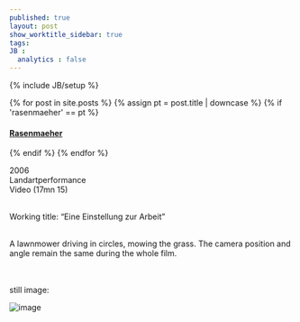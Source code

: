 ```yaml
---
published: true
layout: post
show_worktitle_sidebar: true
tags: 
JB :
  analytics : false
---
```


{% include JB/setup %}


{% for post in site.posts %}
	{% assign pt = post.title | downcase %}
	{% if 'rasenmaeher' == pt %}
<h4><a href="{{ BASE_PATH }}{{ post.url }}">Rasenmaeher</a></h4>
	{% endif %}
{% endfor %}

<p>
2006<br />
Landartperformance<br />
Video (17mn 15)<br /><br />

Working title: “Eine Einstellung zur Arbeit”<br /><br />

A lawnmower driving in circles, mowing the grass. The camera position and angle remain the same during the whole film.<br /><br />
</p>

<p> <br />still image:<br /></p>
<img src="{{ site.url }}/images/rasenmaeher1.jpg" alt="image">



